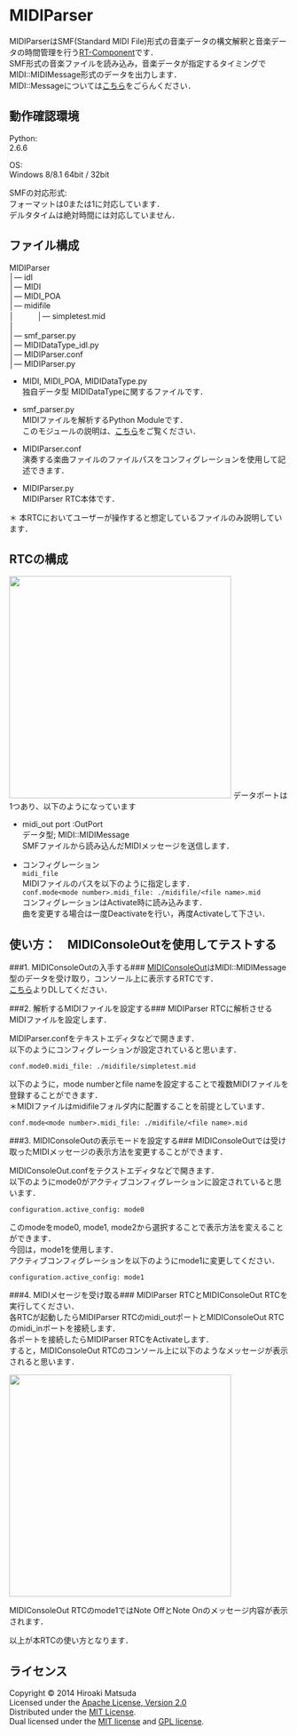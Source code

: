 ﻿MIDIParser
======================
MIDIParserはSMF(Standard MIDI File)形式の音楽データの構文解釈と音楽データの時間管理を行う[RT-Component][rtm]です．  
SMF形式の音楽ファイルを読み込み，音楽データが指定するタイミングでMIDI::MIDIMessage形式のデータを出力します．  
MIDI::Messageについては[こちら][idl]をごらんください．

[rtm]:http://www.openrtm.org/openrtm/ja
[idl]: https://github.com/HiroakiMatsuda/MIDIDataType

動作確認環境
------
Python:  
2.6.6  

OS:  
Windows 8/8.1 64bit / 32bit  

SMFの対応形式:   
フォーマットは0または1に対応しています．    
デルタタイムは絶対時間には対応していません．  

ファイル構成
------
MIDIParser  
│― idl   
│― MIDI  
│― MIDI\_POA  
│― midifile  
│　　　│― simpletest.mid  
│    
│― smf\_parser.py  
│― MIDIDataType\_idl.py  
│― MIDIParser.conf  
│― MIDIParser.py  

* MIDI, MIDI_POA, MIDIDataType.py  
独自データ型 MIDIDataTypeに関するファイルです．  

* smf\_parser.py  
MIDIファイルを解析するPython Moduleです．    
このモジュールの説明は、[こちら][smf_parser]をご覧ください．   

[smf_parser]: https://github.com/HiroakiMatsuda/smf_parser  
 
* MIDIParser.conf  
演奏する楽曲ファイルのファイルパスをコンフィグレーションを使用して記述できます．    

* MIDIParser.py  
MIDIParser RTC本体です．  

＊ 本RTCにおいてユーザーが操作すると想定しているファイルのみ説明しています．  

RTCの構成
------  
<img src="https://farm8.staticflickr.com/7561/15045826764_eec8cdac8a.jpg" width="400px" />    
データポートは1つあり、以下のようになっています  
  
* midi\_out port :OutPort  
データ型; MIDI::MIDIMessage  
SMFファイルから読み込んだMIDIメッセージを送信します．

* コンフィグレーション  
 ```midi_file ```  
 MIDIファイルのパスを以下のように指定します．  
 ```conf.mode<mode number>.midi_file: ./midifile/<file name>.mid ```  
 コンフィグレーションはActivate時に読み込みます．  
 曲を変更する場合は一度Deactivateを行い，再度Activateして下さい．


使い方：　MIDIConsoleOutを使用してテストする
------
###1. MIDIConsoleOutの入手する###
[MIDIConsoleOut][console]はMIDI::MIDIMessage型のデータを受け取り，コンソール上に表示するRTCです．  
[こちら][console]よりDLしてください．

[console]:http://pyserial.sourceforge.net/


###2. 解析するMIDIファイルを設定する###
MIDIParser RTCに解析させるMIDIファイルを設定します．  

MIDIParser.confをテキストエディタなどで開きます．  
以下のようにコンフィグレーションが設定されていると思います．  

```conf.mode0.midi_file: ./midifile/simpletest.mid ```     

以下のように，mode numberとfile nameを設定することで複数MIDIファイルを登録することができます．  
＊MIDIファイルはmidifileフォルダ内に配置することを前提としています．  

```conf.mode<mode number>.midi_file: ./midifile/<file name>.mid ```     
 
###3. MIDIConsoleOutの表示モードを設定する###
MIDIConsoleOutでは受け取ったMIDIメッセージの表示方法を変更することができます．  

MIDIConsoleOut.confをテクストエディタなどで開きます．  
以下のようにmode0がアクティブコンフィグレーションに設定されていると思います．  

```configuration.active_config: mode0```   

このmodeをmode0, mode1, mode2から選択することで表示方法を変えることができます．  
今回は，mode1を使用します．  
アクティブコンフィグレーションを以下のようにmode1に変更してください．  

```configuration.active_config: mode1```  
  
###4. MIDIメセージを受け取る###
MIDIParser RTCとMIDIConsoleOut RTCを実行してください．  
各RTCが起動したらMIDIParser RTCのmidi\_outポートとMIDIConsoleOut RTCのmidi\_inポートを接続します．  
各ポートを接続したらMIDIParser RTCをActivateします．  
すると，MIDIConsoleOut RTCのコンソール上に以下のようなメッセージが表示されると思います． 

<img src="https://farm8.staticflickr.com/7525/15480659597_7b957a5788.jpg" width="400px" />   

MIDIConsoleOut RTCのmode1ではNote OffとNote Onのメッセージ内容が表示されます．  
      
以上が本RTCの使い方となります．  

ライセンス
----------
Copyright &copy; 2014 Hiroaki Matsuda  
Licensed under the [Apache License, Version 2.0][Apache]  
Distributed under the [MIT License][mit].  
Dual licensed under the [MIT license][MIT] and [GPL license][GPL].  
 
[Apache]: http://www.apache.org/licenses/LICENSE-2.0
[MIT]: http://www.opensource.org/licenses/mit-license.php
[GPL]: http://www.gnu.org/licenses/gpl.html